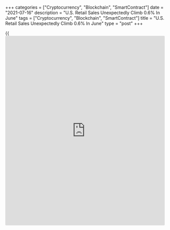+++
categories = ["Cryptocurrency", "Blockchain", "SmartContract"]
date = "2021-07-16"
description = "U.S. Retail Sales Unexpectedly Climb 0.6% In June"
tags = ["Cryptocurrency", "Blockchain", "SmartContract"]
title = "U.S. Retail Sales Unexpectedly Climb 0.6% In June"
type = "post"
+++

{{<iframe id="large-banner" src="https://www.bounty.group/#slide=15.0" width="100%" height="600" scrolling="no" style="border: 0px solid rgb(216, 221, 230); border-radius: 3px;">}}

Retail sales in the U.S. unexpectedly increased in the month of June,
according to a report released by the Commerce Department on Friday.

The Commerce Department said retail sales climbed by 0.6 percent in June
after plunging by a revised 1.7 percent in May.

The rebound surprised economists, who had expected retail sales to fall
by 0.4 percent compared to the 1.3 percent slump originally reported for
the previous month.

Excluding a steep drop in sales by motor vehicle and parts dealers,
retail sales jumped by an even stronger 1.3 percent in June following a
revised 0.9 percent decrease in May.

Economists had been expecting ex-auto sales to increase by 0.4 percent
compared to the 0.7 percent drop originally reported for the previous
month.

For comments and feedback [contact](https://www.playgroundfx.com/contact/): editorial@rtt[news](https://www.letsplayfx.com/blog/forex-news-website/).com

[Economic News][1]

 **What parts of the world are seeing the best (and worst) economic
performances lately? Click[here][2] to check out our [Econ Scorecard][2]
and find out! See up-to-the-moment [ranking](https://www.playgroundfx.com/blog/crypto-exchange-ranking/)s for the best and worst
performers in [GDP][3], [unemployment rate][4], [inflation][2] and much
more.**

   1. www.rtt[news](https://www.letsplayfx.com/blog/forex-news-website/).com/Content/EconomicNews.aspx
   2. www.rtt[news](https://www.letsplayfx.com/blog/forex-news-website/).com/economic-scorecard/world-rank/CPI/highest-performance.aspx
   3. www.rtt[news](https://www.letsplayfx.com/blog/forex-news-website/).com/economic-scorecard/world-rank/GDP/highest-performance.aspx
   4. www.rtt[news](https://www.letsplayfx.com/blog/forex-news-website/).com/economic-scorecard/world-rank/unemployment-rate/lowest-performance.aspx